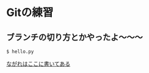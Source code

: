 # Gitの練習
## ブランチの切り方とかやったよ〜〜〜
```
$ hello.py
```

[ながれはここに書いてある](https://hackmd.io/FKS_FvIGRdGBqkyQF3n4HQ?view)
